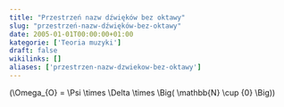 ```yaml
---
title: "Przestrzeń nazw dźwięków bez oktawy"
slug: "przestrzeń-nazw-dźwięków-bez-oktawy"
date: 2005-01-01T00:00:00+01:00
kategorie: ['Teoria muzyki']
draft: false
wikilinks: []
aliases: ['przestrzen-nazw-dzwiekow-bez-oktawy']
---
```

\(\Omega_{O} = \Psi \times \Delta \times \Big( \mathbb{N} \cup \{0\} \Big)\)

